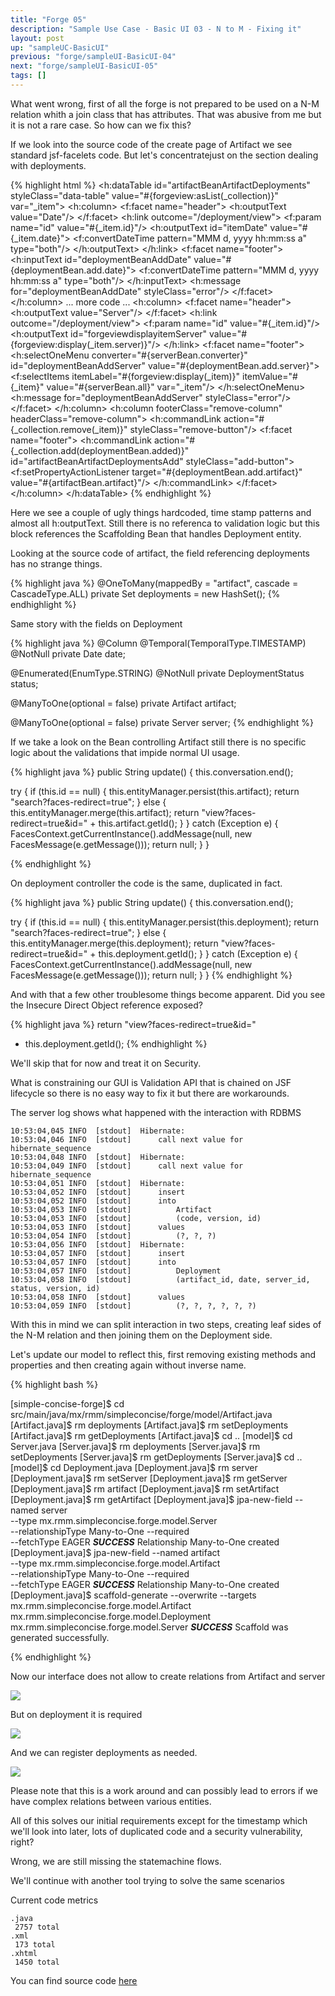 ```yaml
---
title: "Forge 05"
description: "Sample Use Case - Basic UI 03 - N to M - Fixing it"
layout: post
up: "sampleUC-BasicUI"
previous: "forge/sampleUI-BasicUI-04"
next: "forge/sampleUI-BasicUI-05"
tags: []
---
```


What went wrong, first of all the forge is not prepared to be 
used on a N-M relation whith a join class that has attributes.
That was abusive from me but it is not a rare case. So how can we fix this?

If we look into the source code of the create page of Artifact we see standard jsf-facelets code. But let's concentratejust on the section dealing with deployments.

{% highlight html %}
<h:dataTable id="artifactBeanArtifactDeployments"
 styleClass="data-table"
 value="#{forgeview:asList(_collection)}" var="_item">
<h:column>
	<f:facet name="header">
		<h:outputText value="Date"/>
	</f:facet>
	<h:link outcome="/deployment/view">
		<f:param name="id" value="#{_item.id}"/>
		<h:outputText id="itemDate" value="#{_item.date}">
			<f:convertDateTime
			 pattern="MMM d, yyyy hh:mm:ss a" type="both"/>
		</h:outputText>
	</h:link>
	<f:facet name="footer">
		<h:inputText id="deploymentBeanAddDate"
		 value="#{deploymentBean.add.date}">
			<f:convertDateTime
			 pattern="MMM d, yyyy hh:mm:ss a" type="both"/>
		</h:inputText>
		<h:message for="deploymentBeanAddDate"
		 styleClass="error"/>
	</f:facet>
</h:column>
... more code ...
<h:column>
	<f:facet name="header">
		<h:outputText value="Server"/>
	</f:facet>
	<h:link outcome="/deployment/view">
		<f:param name="id" value="#{_item.id}"/>
		<h:outputText id="forgeviewdisplayitemServer"
		 value="#{forgeview:display(_item.server)}"/>
	</h:link>
	<f:facet name="footer">
		<h:selectOneMenu converter="#{serverBean.converter}"
		 id="deploymentBeanAddServer"
		 value="#{deploymentBean.add.server}">
			<f:selectItems
			 itemLabel="#{forgeview:display(_item)}"
			 itemValue="#{_item}" value="#{serverBean.all}"
			 var="_item"/>
		</h:selectOneMenu>
		<h:message for="deploymentBeanAddServer"
		 styleClass="error"/>
	</f:facet>
</h:column>
<h:column footerClass="remove-column" 
  headerClass="remove-column">
	<h:commandLink action="#{_collection.remove(_item)}"
	  styleClass="remove-button"/>
	<f:facet name="footer">
		<h:commandLink 
		action="#{_collection.add(deploymentBean.added)}" 
		  id="artifactBeanArtifactDeploymentsAdd"
		  styleClass="add-button">
			<f:setPropertyActionListener 
			  target="#{deploymentBean.add.artifact}" 
			  value="#{artifactBean.artifact}"/>
		</h:commandLink>
	</f:facet>
</h:column>
</h:dataTable>
{% endhighlight %}

Here we see a couple of ugly things hardcoded, time stamp patterns and almost all h:outputText. Still there is no referenca to validation logic but this block references the Scaffolding Bean that handles Deployment entity.

Looking at the source code of artifact, the field referencing deployments has no strange things.

{% highlight java %}
@OneToMany(mappedBy = "artifact", cascade = CascadeType.ALL)
   private Set<Deployment> deployments = new HashSet<Deployment>();
{% endhighlight %}

Same story with the fields on Deployment

{% highlight java %}
@Column
@Temporal(TemporalType.TIMESTAMP)
@NotNull
private Date date;

@Enumerated(EnumType.STRING)
@NotNull
private DeploymentStatus status;

@ManyToOne(optional = false)
private Artifact artifact;

@ManyToOne(optional = false)
private Server server;
{% endhighlight %}

If we take a look on the Bean controlling Artifact still there is no specific logic about the validations that impide normal UI usage.

{% highlight java %}
public String update()
{
  this.conversation.end();

  try
  {
     if (this.id == null)
     {
        this.entityManager.persist(this.artifact);
        return "search?faces-redirect=true";
     }
     else
     {
        this.entityManager.merge(this.artifact);
        return "view?faces-redirect=true&id=" + this.artifact.getId();
     }
  }
  catch (Exception e)
  {
     FacesContext.getCurrentInstance().addMessage(null, new FacesMessage(e.getMessage()));
     return null;
  }
}

{% endhighlight %}

On deployment controller the code is the same, duplicated in fact.

{% highlight java %}
public String update()
{
  this.conversation.end();

  try
  {
     if (this.id == null)
     {
        this.entityManager.persist(this.deployment);
        return "search?faces-redirect=true";
     }
     else
     {
        this.entityManager.merge(this.deployment);
        return "view?faces-redirect=true&id=" + this.deployment.getId();
     }
  }
  catch (Exception e)
  {
     FacesContext.getCurrentInstance().addMessage(null, new FacesMessage(e.getMessage()));
     return null;
  }
}
{% endhighlight %}

And with that a few other troublesome things become apparent. Did you see the Insecure Direct Object reference exposed?

{% highlight java %}
return "view?faces-redirect=true&id=" 
  + this.deployment.getId();
{% endhighlight %}

We'll skip that for now and treat it on Security. 

What is constraining our GUI is Validation API that is chained on JSF lifecycle so there is no easy way to fix it but there are workarounds.

The server log shows what happened with the interaction with RDBMS

~~~
10:53:04,045 INFO  [stdout]  Hibernate: 
10:53:04,046 INFO  [stdout]      call next value for hibernate_sequence
10:53:04,048 INFO  [stdout]  Hibernate: 
10:53:04,049 INFO  [stdout]      call next value for hibernate_sequence
10:53:04,051 INFO  [stdout]  Hibernate: 
10:53:04,052 INFO  [stdout]      insert 
10:53:04,052 INFO  [stdout]      into
10:53:04,053 INFO  [stdout]          Artifact
10:53:04,053 INFO  [stdout]          (code, version, id) 
10:53:04,053 INFO  [stdout]      values
10:53:04,054 INFO  [stdout]          (?, ?, ?)
10:53:04,056 INFO  [stdout]  Hibernate: 
10:53:04,057 INFO  [stdout]      insert 
10:53:04,057 INFO  [stdout]      into
10:53:04,057 INFO  [stdout]          Deployment
10:53:04,058 INFO  [stdout]          (artifact_id, date, server_id, status, version, id) 
10:53:04,058 INFO  [stdout]      values
10:53:04,059 INFO  [stdout]          (?, ?, ?, ?, ?, ?)
~~~

With this in mind we can split interaction in two steps, creating leaf sides of the N-M relation and then joining them on the Deployment side.

Let's update our model to reflect this, first removing existing methods and properties and then creating again without inverse name.

{% highlight bash %}

[simple-concise-forge]$ cd src/main/java/mx/rmm/simpleconcise/forge/model/Artifact.java
[Artifact.java]$ rm deployments
[Artifact.java]$ rm setDeployments
[Artifact.java]$ rm getDeployments
[Artifact.java]$ cd .. 
[model]$ cd Server.java
[Server.java]$ rm deployments
[Server.java]$ rm setDeployments
[Server.java]$ rm getDeployments
[Server.java]$ cd ..
[model]$ cd Deployment.java
[Deployment.java]$ rm server
[Deployment.java]$ rm setServer
[Deployment.java]$ rm getServer
[Deployment.java]$ rm artifact
[Deployment.java]$ rm setArtifact
[Deployment.java]$ rm getArtifact
[Deployment.java]$ jpa-new-field --named server \
  --type mx.rmm.simpleconcise.forge.model.Server \
  --relationshipType Many-to-One  --required \
  --fetchType EAGER                                                 ***SUCCESS*** Relationship Many-to-One created
[Deployment.java]$ jpa-new-field --named artifact \
  --type mx.rmm.simpleconcise.forge.model.Artifact \
  --relationshipType Many-to-One  --required \
  --fetchType EAGER
***SUCCESS*** Relationship Many-to-One created
[Deployment.java]$ scaffold-generate --overwrite --targets \
  mx.rmm.simpleconcise.forge.model.Artifact \
  mx.rmm.simpleconcise.forge.model.Deployment \
  mx.rmm.simpleconcise.forge.model.Server                    ***SUCCESS*** Scaffold was generated successfully.

{% endhighlight %}

Now our interface does not allow to create relations from Artifact and server

<img src="{{site.url}}/assets/images/suc-bui-forge/047.png" />

But on deployment it is required

<img src="{{site.url}}/assets/images/suc-bui-forge/048.png" />

And we can register deployments as needed.

<img src="{{site.url}}/assets/images/suc-bui-forge/049.png" />

Please note that this is a work around and can possibly lead to errors if we have complex relations between various entities.

All of this solves our initial requirements except for the timestamp which we'll look into later, lots of duplicated code and a security vulnerability, right?

Wrong, we are still missing the statemachine flows.

We'll continue with another tool trying to solve the same scenarios

Current code metrics

~~~
.java
 2757 total
.xml
 173 total
.xhtml
 1450 total

~~~

You can find source code [here][code-forge-buc-bui-1.4]

[code-forge-buc-bui-1.4]:https://github.com/mtzmontiel/simple-concise/releases/tag/code-forge-buc-bui-1.4
